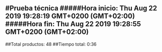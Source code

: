 #Prueba técnica 
#####Hora inicio: Thu Aug 22 2019 19:28:19 GMT+0200 (GMT+02:00)
#####Hora fin: Thu Aug 22 2019 19:28:55 GMT+0200 (GMT+02:00)
---
##Total productos: 48
##Tiempo total: 0:36